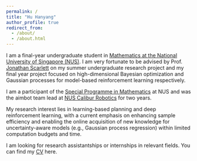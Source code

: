 ```yaml
---
permalink: /
title: "Hu Hanyang"
author_profile: true
redirect_from: 
  - /about/
  - /about.html
---
```


I am a final-year undergraduate student in [Mathematics at the National University of Singapore (NUS)](https://www.math.nus.edu.sg/). I am very fortunate to be advised by Prof. [Jonathan Scarlett](https://www.comp.nus.edu.sg/~scarlett/) on my summer undergraduate research project and my final year project focused on high-dimensional Bayesian optimization and Gaussian processes for model-based reinforcement learning respectively.

I am a participant of the [Special Programme in Mathematics](https://www.math.nus.edu.sg/ug/spm/) at NUS and was the aimbot team lead at [NUS Calibur Robotics](https://www.linkedin.com/company/nuscaliburrobotics/posts/?feedView=all) for two years.

My research interest lies in learning-based planning and deep reinforcement learning, with a current emphasis on enhancing sample efficiency and enabling the online acquisition of new knowledge for uncertainty-aware models (e.g., Gaussian process regression) within limited computation budgets and time. 

I am looking for research assistantships or internships in relevant fields. You can find my [CV](https://hanyang-hu.github.io/files/hanyang_cv.pdf) here.
